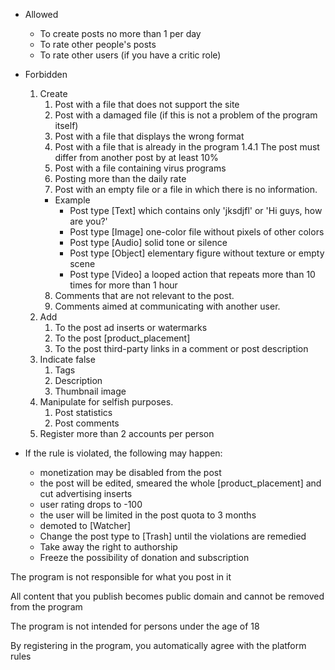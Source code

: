 - Allowed
	+ To create posts no more than 1 per day
	+ To rate other people's posts
	+ To rate other users (if you have a critic role)


- Forbidden 
	1. Create
		1. Post with a file that does not support the site
		2. Post with a damaged file (if this is not a problem of the program itself)
		3. Post with a file that displays the wrong format
		4. Post with a file that is already in the program
			1.4.1 The post must differ from another post by at least 10%
		5. Post with a file containing virus programs
		6. Posting more than the daily rate
		7. Post with an empty file or a file in which there is no information.
		+ Example
			* Post type [Text] which contains only 'jksdjfl' or 'Hi guys, how are you?'
			* Post type [Image] one-color file without pixels of other colors
			* Post type [Audio] solid tone or silence
			* Post type [Object] elementary figure without texture or empty scene
			* Post type [Video] a looped action that repeats more than 10 times for more than 1 hour
		8. Comments that are not relevant to the post.
		9. Comments aimed at communicating with another user.
	2. Add
		1. To the post ad inserts or watermarks
		2. To the post [product_placement]
		3. To the post third-party links in a comment or post description
	3. Indicate false
		1. Tags 
		2. Description
		3. Thumbnail image
	4. Manipulate for selfish purposes.
		1. Post statistics
		2. Post comments
	5. Register more than 2 accounts per person


- If the rule is violated, the following may happen:
	+ monetization may be disabled from the post
	+ the post will be edited, smeared the whole [product_placement] and cut advertising inserts
	+ user rating drops to -100
	+ the user will be limited in the post quota to 3 months
	+ demoted to [Watcher]
	+ Change the post type to [Trash] until the violations are remedied
	+ Take away the right to authorship
	+ Freeze the possibility of donation and subscription
	
	
The program is not responsible for what you post in it

All content that you publish becomes public domain and cannot be removed from the program

The program is not intended for persons under the age of 18

By registering in the program, you automatically agree with the platform rules




